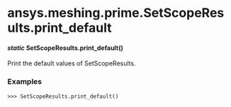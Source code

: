 # ansys.meshing.prime.SetScopeResults.print_default

#### *static* SetScopeResults.print_default()

Print the default values of SetScopeResults.

### Examples

```pycon
>>> SetScopeResults.print_default()
```

<!-- !! processed by numpydoc !! -->
